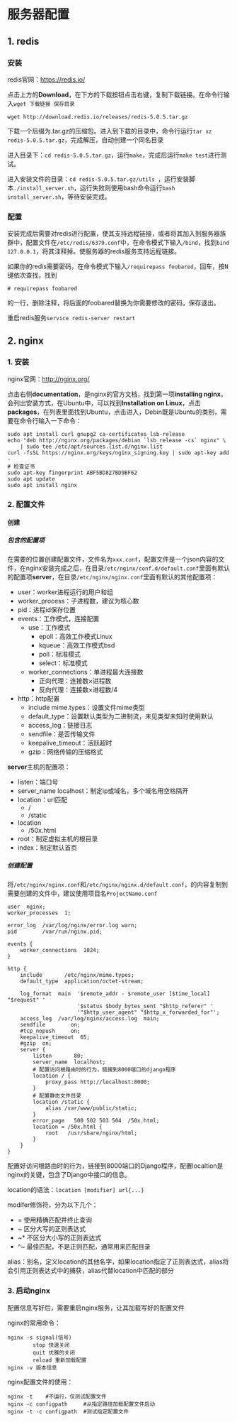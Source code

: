 # 服务器配置

## 1. redis

### 安装

redis官网：<https://redis.io/>

点击上方的**Download**，在下方的下载按钮点击右键，复制下载链接。在命令行输入`wget 下载链接 保存目录`

```shell
wget http://download.redis.io/releases/redis-5.0.5.tar.gz
```



下载一个后缀为.tar.gz的压缩包。进入到下载的目录中，命令行运行`tar xz redis-5.0.5.tar.gz`，完成解压，自动创建一个同名目录

进入目录下：`cd redis-5.0.5.tar.gz`，运行`make`，完成后运行`make test`进行测试。

进入安装文件的目录：`cd redis-5.0.5.tar.gz/utils `，运行安装脚本`./install_server.sh`，运行失败则使用bash命令运行`bash install_server.sh`，等待安装完成。

### 配置

安装完成后需要对redis进行配置，使其支持远程链接，或者将其加入到服务器族群中，配置文件在`/etc/redis/6379.conf`中，在命令模式下输入`/bind`，找到`bind 127.0.0.1`，将其注释掉。使服务器的redis服务支持远程链接。

如果你的redis需要密码，在命令模式下输入`/requirepass foobared`，回车，按<kbd>N</kbd>键依次查找，找到

```shell
# requirepass foobared
```

的一行，删除注释，将后面的foobared替换为你需要修改的密码，保存退出。

重启redis服务`service redis-server restart`

## 2. nginx

### 1. 安装

nginx官网：<http://nginx.org/>

点击右侧**documentation**，是nginx的官方文档，找到第一项**installing nginx**，会列出安装方式，在Ubuntu中，可以找到**Installation on Linux**，点击**packages**，在列表里面找到Ubuntu，点击进入，Debin既是Ubuntu的类别，需要在命令行输入一下命令：

```shell
sudo apt install curl gnupg2 ca-certificates lsb-release
echo "deb http://nginx.org/packages/debian `lsb_release -cs` nginx" \
    | sudo tee /etc/apt/sources.list.d/nginx.list
curl -fsSL https://nginx.org/keys/nginx_signing.key | sudo apt-key add -
# 检查证书
sudo apt-key fingerprint ABF5BD827BD9BF62
sudo apt update
sudo apt install nginx
```

### 2. 配置文件

#### 创建

##### 包含的配置项

在需要的位置创建配置文件，文件名为`xxx.conf`，配置文件是一个json内容的文件，在nginx安装完成之后，在目录`/etc/nginx/conf.d/default.conf`里面有默认的配置项**server**，在目录`/etc/nginx/nginx.conf`里面有默认的其他配置项：

- user：worker进程运行的用户和组
- worker_process：子进程数，建议为核心数
- pid：进程id保存位置
- events：工作模式，连接配置
  - use：工作模式
    - epoll：高效工作模式Linux
    - kqueue：高效工作模式bsd
    - poll：标准模式
    - select：标准模式
  - worker_connections：单进程最大连接数
    - 正向代理：连接数×进程数
    - 反向代理：连接数×进程数/4
- http：http配置
  - include mime.types：设置文件mime类型
  - default_type：设置默认类型为二进制流，未见类型未知时使用默认
  - access_log：链接日志
  - sendfile：是否传输文件
  - keepalive_timeout：活跃超时
  - gzip：网络传输的压缩格式

**server**主机的配置项：

- listen：端口号
- server_name localhost：制定ip或域名，多个域名用空格隔开
- location：url匹配
  - /
  - /static
- location
  - /50x.html
- root：制定虚拟主机的根目录
- index：制定默认首页

##### 创建配置

将`/etc/nginx/nginx.conf`和`/etc/nginx/nginx.d/default.conf`，的内容复制到需要创建的文件中，建议使用项目名`ProjectName.conf`

```shell
user  nginx;
worker_processes  1;

error_log  /var/log/nginx/error.log warn;
pid        /var/run/nginx.pid;

events {
    worker_connections  1024;
}

http {
    include       /etc/nginx/mime.types;
    default_type  application/octet-stream;

    log_format  main  '$remote_addr - $remote_user [$time_local] "$request" '
                      '$status $body_bytes_sent "$http_referer" '
                      '"$http_user_agent" "$http_x_forwarded_for"';
    access_log  /var/log/nginx/access.log  main;
    sendfile        on;
    #tcp_nopush     on;
    keepalive_timeout  65;
    #gzip  on;
    server {
        listen       80;
        server_name  localhost;
        # 配置访问根路由时的行为，链接到8000端口的django程序
        location / {
            proxy_pass http://localhost:8000;
        }
        # 配置静态文件目录
        location /static {
            alias /var/www/public/static;
        }
        error_page   500 502 503 504  /50x.html;
        location = /50x.html {
            root   /usr/share/nginx/html;
        }
    }
}

```

配置好访问根路由时的行为，链接到8000端口的Django程序，配置localtion是nginx的关键，包含了Django中接口的信息。

location的语法：`location [modifier] url{...}`

modifer修饰符，分为以下几个：

- =	使用精确匹配并终止查询
- ~    区分大写的正则表达式
- ~*    不区分大小写的正则表达式
- ^~    最佳匹配，不是正则匹配，通常用来匹配目录

alias：别名，定义location的其他名字，如果location指定了正则表达式，alias将会引用正则表达式中的捕获，alias代替location中匹配的部分

### 3. 启动nginx

配置信息写好后，需要重启nginx服务，让其加载写好的配置文件

nginx的常用命令：

```shell
nginx -s signal(信号)
		stop 快速关闭
		quit 优雅的关闭
		reload 重新加载配置
nginx -v 版本信息
```

nginx配置文件的使用：

```shell
nginx -t	#不运行，仅测试配置文件
nginx -c configpath		#从指定路径加载配置文件启动
nginx -t -c configpath	#测试指定配置文件
```





